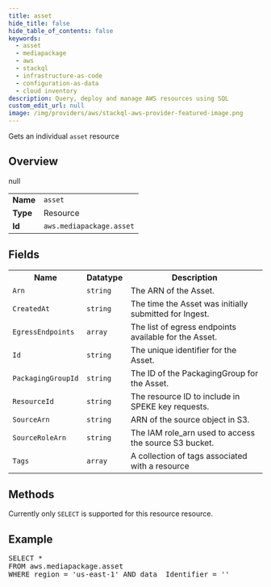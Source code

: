```yaml
---
title: asset
hide_title: false
hide_table_of_contents: false
keywords:
  - asset
  - mediapackage
  - aws
  - stackql
  - infrastructure-as-code
  - configuration-as-data
  - cloud inventory
description: Query, deploy and manage AWS resources using SQL
custom_edit_url: null
image: /img/providers/aws/stackql-aws-provider-featured-image.png
---
```

Gets an individual <code>asset</code> resource

## Overview
<table><tbody>
<tr><td><b>Name</b></td><td><code>asset</code></td></tr>
<tr><td><b>Type</b></td><td>Resource</td></tr>
null
<tr><td><b>Id</b></td><td><code>aws.mediapackage.asset</code></td></tr>
</tbody></table>

## Fields
<table><tbody>
<tr><th>Name</th><th>Datatype</th><th>Description</th></tr>
<tr><td><code>Arn</code></td><td><code>string</code></td><td>The ARN of the Asset.</td></tr><tr><td><code>CreatedAt</code></td><td><code>string</code></td><td>The time the Asset was initially submitted for Ingest.</td></tr><tr><td><code>EgressEndpoints</code></td><td><code>array</code></td><td>The list of egress endpoints available for the Asset.</td></tr><tr><td><code>Id</code></td><td><code>string</code></td><td>The unique identifier for the Asset.</td></tr><tr><td><code>PackagingGroupId</code></td><td><code>string</code></td><td>The ID of the PackagingGroup for the Asset.</td></tr><tr><td><code>ResourceId</code></td><td><code>string</code></td><td>The resource ID to include in SPEKE key requests.</td></tr><tr><td><code>SourceArn</code></td><td><code>string</code></td><td>ARN of the source object in S3.</td></tr><tr><td><code>SourceRoleArn</code></td><td><code>string</code></td><td>The IAM role_arn used to access the source S3 bucket.</td></tr><tr><td><code>Tags</code></td><td><code>array</code></td><td>A collection of tags associated with a resource</td></tr>
</tbody></table>

## Methods
Currently only <code>SELECT</code> is supported for this resource resource.

## Example
<pre>
SELECT * 
FROM aws.mediapackage.asset
WHERE region = 'us-east-1' AND data__Identifier = '<Id>'
</pre>

